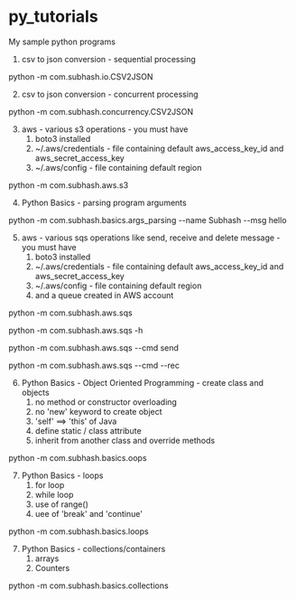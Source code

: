 # py_tutorials
My sample python programs

1. csv to json conversion - sequential processing

python -m com.subhash.io.CSV2JSON

2. csv to json conversion - concurrent processing

python -m com.subhash.concurrency.CSV2JSON

3. aws - various s3 operations - you must have
    1. boto3 installed
    2. ~/.aws/credentials - file containing default aws_access_key_id and aws_secret_access_key
    3. ~/.aws/config - file containing default region

python -m com.subhash.aws.s3

4. Python Basics - parsing program arguments

python -m com.subhash.basics.args_parsing --name Subhash --msg  hello

5. aws - various sqs operations like send, receive and delete message - you must have
    1. boto3 installed
    2. ~/.aws/credentials - file containing default aws_access_key_id and aws_secret_access_key
    3. ~/.aws/config - file containing default region
    4. and a queue created in AWS account

python -m com.subhash.aws.sqs

python -m com.subhash.aws.sqs -h

python -m com.subhash.aws.sqs --cmd send

python -m com.subhash.aws.sqs --cmd --rec

6. Python Basics - Object Oriented Programming - create class and objects
    1. no method or constructor overloading
    2. no 'new' keyword to create object
    3. 'self' ==> 'this' of Java
    4. define static / class attribute
    5. inherit from another class and override methods

python -m com.subhash.basics.oops

7. Python Basics - loops
    1. for loop
    2. while loop
    3. use of range()
    4. uee of 'break' and 'continue'

python -m com.subhash.basics.loops

7. Python Basics - collections/containers
    1. arrays
    2. Counters

python -m com.subhash.basics.collections

